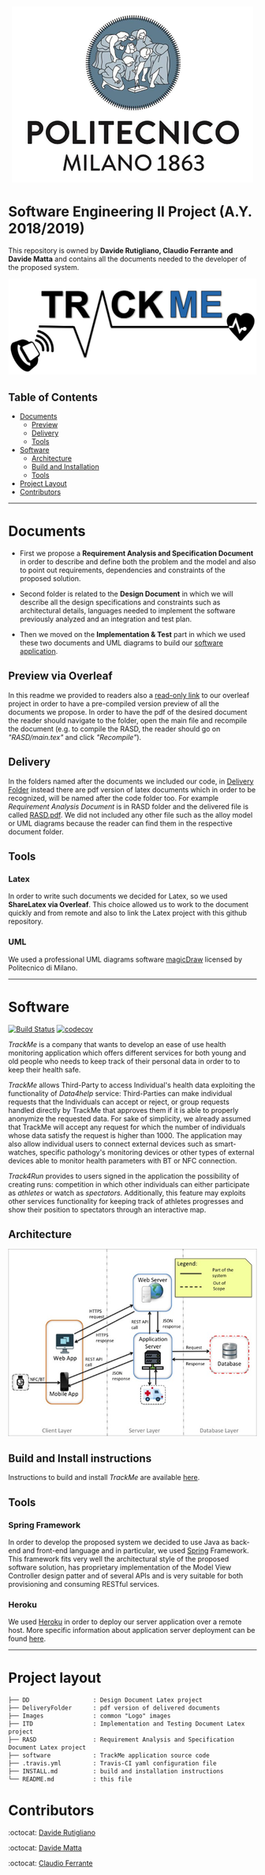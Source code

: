 <p align="center">
    <img src="Images/poli-logo.png">
</p>

# Software Engineering II Project (A.Y. 2018/2019)

This repository is owned by **Davide Rutigliano, Claudio Ferrante and Davide Matta** and contains all the documents needed to the developer of the proposed system.

<p align="center">
    <img src="Images/trackme-logo.png">
</p>

## Table of Contents
* [Documents](#documents)
    * [Preview](#preview-via-overleaf)
    * [Delivery](#delivery)
    * [Tools](#tools)
* [Software](#software)
    * [Architecture](#architecture)
    * [Build and Installation](#build-and-install-instructions)
    * [Tools](#tools-1)
* [Project Layout](#project-layout)
* [Contributors](#contributors)

---

# Documents
* First we propose a **Requirement Analysis and Specification Document** in order to describe and define both the problem and the model and also to point out requirements, dependencies and constraints of the proposed solution.

* Second folder is related to the **Design Document** in which we will describe all the design specifications and constraints such as architectural details, languages needed to implement the software previously analyzed and an integration and test plan.

* Then we moved on the **Implementation & Test** part in which we used these two documents and UML diagrams to build our [software application](#software).

## Preview via Overleaf
In this readme we provided to readers also a [read-only link](https://www.overleaf.com/read/scskfncqpsxf) to our overleaf project in order to have a pre-compiled version preview of all the documents we propose. In order to have the pdf of the desired document the reader should navigate to the folder, open the main file and recompile the document (e.g. to compile the RASD, the reader should go on *"RASD/main.tex"* and click *"Recompile"*).

## Delivery
In the folders named after the documents we included our code, in [Delivery Folder](DeliveryFolder/) instead there are pdf version of latex documents which in order to be recognized, will be named after the code folder too. For example *Requirement Analysis Document* is in RASD folder and the delivered file is called [RASD.pdf](DeliveryFolder/RASD.pdf). We did not included any other file such as the alloy model or UML diagrams because the reader can find them in the respective document folder.

## Tools
### Latex
In order to write such documents we decided for Latex, so we used **ShareLatex via Overleaf**. This choice allowed us to work to the document quickly and from remote and also to link the Latex project with this github repository.

### UML
We used a professional UML diagrams software [magicDraw](https://www.magicdraw.com/main.php?ts=download_demo&cmd_go_to_login=1&menu=download_demo&back_cmd=cmd_show) licensed by Politecnico di Milano.

---

# Software
[![Build Status](https://travis-ci.com/DavideRutigliano/FerranteMattaRutigliano.svg?token=ybH961spbndNDMu3qqgS&branch=master)](https://travis-ci.com/DavideRutigliano/FerranteMattaRutigliano)
[![codecov](https://codecov.io/gh/DavideRutigliano/FerranteMattaRutigliano/branch/master/graph/badge.svg?token=0Xy33hXqeu)](https://codecov.io/gh/DavideRutigliano/FerranteMattaRutigliano)

*TrackMe* is a company that wants to develop an ease of use health monitoring application which offers different services for both young and old people who needs to keep track of their personal data in order to to keep their health safe.

*TrackMe* allows Third-Party to access Individual's health data exploiting the functionality of *Data4help* service: Third-Parties can make individual requests that the Individuals can accept or reject, or group requests handled directly by TrackMe that approves them if it is able to properly anonymize the requested data. For sake of simplicity, we already assumed that TrackMe will accept any request for which the number of individuals whose data satisfy the request is higher than 1000. The application may also allow individual users to connect external devices such as smart-watches, specific pathology's monitoring devices or other types of external devices able to monitor health parameters with BT or NFC connection.

*Track4Run* provides to users signed in the application the possibility of creating runs: competition in which other individuals can either participate as *athletes* or watch as *spectators*. Additionally, this feature may exploits other services functionality for keeping track of athletes progresses and show their position to spectators through an interactive map.

## Architecture
<p align="center">
    <img src="DD/images/highlevel.jpg">
</p>

## Build and Install instructions
Instructions to build and install *TrackMe* are available [here](INSTALL.md).

## Tools
### Spring Framework
In order to develop the proposed system we decided to use Java as back-end and front-end language and in particular, we used [Spring](https://spring.io) Framework. This framework fits very well the architectural style of the proposed software solution, has proprietary implementation of the Model View Controller design patter and of several APIs and is very suitable for both provisioning and consuming RESTful services.

### Heroku
We used [Heroku](https://www.heroku.com/what) in order to deploy our server application over a remote host. More specific information about application server deployment can be found [here](https://github.com/DavideRutigliano/FerranteMattaRutigliano/deployments).

---

# Project layout
```
├── DD                  : Design Document Latex project
├── DeliveryFolder      : pdf version of delivered documents
├── Images              : common "Logo" images
├── ITD                 : Implementation and Testing Document Latex project
├── RASD                : Requirement Analysis and Specification Document Latex project
├── software            : TrackMe application source code
├── .travis.yml         : Travis-CI yaml configuration file
├── INSTALL.md          : build and installation instructions
└── README.md           : this file
```

# Contributors
:octocat: [Davide Rutigliano](https://github.com/DavideRutigliano)

:octocat: [Davide Matta](https://github.com/DadeKuma)

:octocat: [Claudio Ferrante](https://github.com/ClaudioFerrante95)
